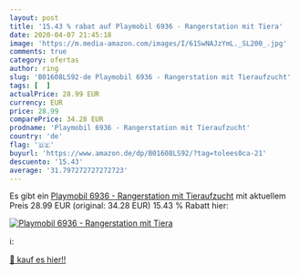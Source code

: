 ```yaml
---
layout: post
title: '15.43 % rabat auf Playmobil 6936 - Rangerstation mit Tiera'
date: 2020-04-07 21:45:18
image: 'https://m.media-amazon.com/images/I/61SwNAJzYmL._SL200_.jpg'
comments: true
category: ofertas
author: ring
slug: 'B01608LS92-de Playmobil 6936 - Rangerstation mit Tieraufzucht'
tags: [  ]
actualPrice: 28.99 EUR
currency: EUR
price: 28.99
comparePrice: 34.28 EUR
prodname: 'Playmobil 6936 - Rangerstation mit Tieraufzucht'
country: 'de'
flag: '🇩🇪'
buyurl: 'https://www.amazon.de/dp/B01608LS92/?tag=tolees0ca-21'
descuento: '15.43'
average: '31.797272727272723'
---
```


Es gibt ein [Playmobil 6936 - Rangerstation mit Tieraufzucht](https://www.amazon.de/dp/B01608LS92/?tag=tolees0ca-21) mit aktuellem Preis 28.99 EUR (original: 34.28 EUR) 15.43 % Rabatt hier:

[![Playmobil 6936 - Rangerstation mit Tiera](https://m.media-amazon.com/images/I/61SwNAJzYmL._SL200_.jpg)](https://www.amazon.de/dp/B01608LS92/?tag=tolees0ca-21)

ℹ️:


[🛒 kauf es hier!!](https://www.amazon.de/dp/B01608LS92/?tag=tolees0ca-21)
